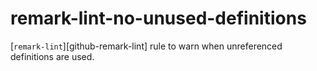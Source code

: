 # remark-lint-no-unused-definitions


[`remark-lint`][github-remark-lint] rule to warn when unreferenced definitions are used.